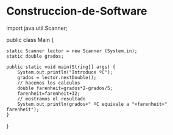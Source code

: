 # Construccion-de-Software
import java.util.Scanner;
 
public class Main {
 
    static Scanner lector = new Scanner (System.in);
    static double grados;
 
    public static void main(String[] args) {
        System.out.println("Introduce ºC");
        grados = lector.nextDouble();
        // hacemos los calculos
        double farenheit=grados*2-grados/5;
        farenheit=farenheit+32;
        // mostramos el resultado
        System.out.println(grados+" ºC equivale a "+farenheit+" farenheit");
    }
}
